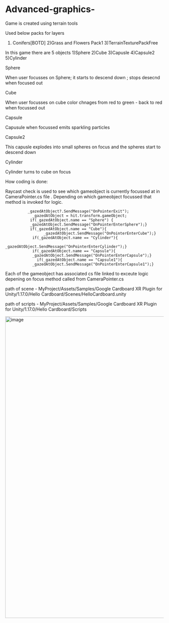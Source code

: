 # Advanced-graphics-
Game is created using terrain tools 

Used below packs for layers
1) Conifers[BOTD]
2)Grass and Flowers Pack1
3)TerrainTexturePackFree

In this game there are 5 objects 
1)Sphere
2)Cube
3)Capusle
4)Capsule2
5)Cylinder

Sphere
 
 When user focusses on Sphere; it starts to descend down ; stops desecnd when focused out

Cube

When user focusses on cube color chnages from red to green - back to red when focussed out

Capsule
 
 Capusule when focussed emits sparkling particles

Capsule2
  
  This capusle explodes into small spheres on focus  and the spheres start to descend down

Cylinder
  
  Cylinder turns to cube on focus
  
 How coding is done:
 
 Raycast check is used to see which gameobject is currently focussed at in CameraPointer.cs file .
 Depending on which gameobject focussed that method is invoked for logic.
 
  
  
              _gazedAtObject?.SendMessage("OnPointerExit");
                _gazedAtObject = hit.transform.gameObject;
               if(_gazedAtObject.name == "Sphere") {
               _gazedAtObject.SendMessage("OnPointerEnterSphere");}
               if(_gazedAtObject.name == "Cube"){
                     _gazedAtObject.SendMessage("OnPointerEnterCube");}
                if(_gazedAtObject.name == "Cylinder"){
                      _gazedAtObject.SendMessage("OnPointerEnterCylinder");}
                if(_gazedAtObject.name == "Capsule"){
                _gazedAtObject.SendMessage("OnPointerEnterCapsule");}
                  if(_gazedAtObject.name == "Capsule1"){
                _gazedAtObject.SendMessage("OnPointerEnterCapsule1");}
  
  Each of the gameobject has associated cs file linked to exceute logic depening on focus method called from CameraPointer.cs 
  
  path of scene - MyProject/Assets/Samples/Google Cardboard XR Plugin for Unity/1.17.0/Hello Cardboard/Scenes/HelloCardboard.unity
  
  path of scripts - MyProject/Assets/Samples/Google Cardboard XR Plugin for Unity/1.17.0/Hello Cardboard/Scripts
  
  
  
  
  
  <img width="957" alt="image" src="https://user-images.githubusercontent.com/59860538/186444584-0e95fbbf-39fd-4cbc-83aa-a5f1ec285b3c.png">

  
